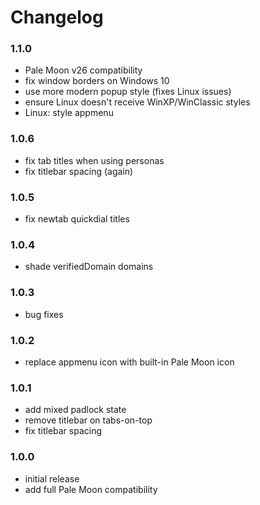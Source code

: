 # Changelog

### 1.1.0
- Pale Moon v26 compatibility
- fix window borders on Windows 10
- use more modern popup style (fixes Linux issues)
- ensure Linux doesn't receive WinXP/WinClassic styles
- Linux: style appmenu

### 1.0.6
- fix tab titles when using personas
- fix titlebar spacing (again)

### 1.0.5
- fix newtab quickdial titles

### 1.0.4
- shade verifiedDomain domains

### 1.0.3
- bug fixes

### 1.0.2
- replace appmenu icon with built-in Pale Moon icon

### 1.0.1
- add mixed padlock state
- remove titlebar on tabs-on-top
- fix titlebar spacing

### 1.0.0
- initial release
- add full Pale Moon compatibility